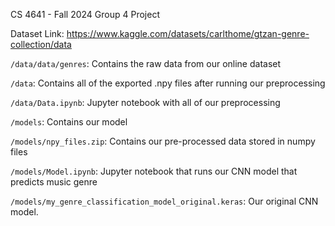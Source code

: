 CS 4641 - Fall 2024 Group 4 Project

Dataset Link: https://www.kaggle.com/datasets/carlthome/gtzan-genre-collection/data

<code>/data/data/genres</code>: Contains the raw data from our online dataset

<code>/data</code>: Contains all of the exported .npy files after running our preprocessing

<code>/data/Data.ipynb</code>: Jupyter notebook with all of our preprocessing

<code>/models</code>: Contains our model

<code>/models/npy_files.zip</code>: Contains our pre-processed data stored in numpy files

<code>/models/Model.ipynb</code>: Jupyter notebook that runs our CNN model that predicts music genre

<code>/models/my_genre_classification_model_original.keras</code>: Our original CNN model.
